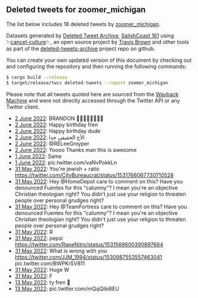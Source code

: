 ## Deleted tweets for zoomer_michigan

The list below includes 18 deleted tweets by
[zoomer_michigan](https://twitter.com/zoomer_michigan).



Datasets generated by [Deleted Tweet Archive](https://twitter.com/deletedtweet161), 
[SalishCoast 161](https://twitter.com/SalishCoastA) using 
✨[cancel-culture](https://github.com/travisbrown/cancel-culture)✨, an open source project by 
[Travis Brown](https://twitter.com/travisbrown) and other tools as part of the 
[deleted-tweets-archive](https://github.com/salcoast/deleted-tweets-archive/) project repo on github.

You can create your own updated version of this document by checking out and configuring the
repository and then running the following commands:

```bash
$ cargo build --release
$ target/release/twcc deleted-tweets --report zoomer_michigan
```

Please note that all tweets quoted here are sourced from the
[Wayback Machine](https://web.archive.org) and were not directly accessed through the Twitter API or
any Twitter client.

* [ 2 June 2022](https://web.archive.org/web/20220602190946/https://twitter.com/zoomer_michigan/status/1532437836946886860): BRANDON 🤣🤣🤣🤣🤣🤣🤣🤣 <!--1532437836946886860-->
* [ 2 June 2022](https://web.archive.org/web/20220602182447/https://twitter.com/zoomer_michigan/status/1532427973822926860): Happy birthday fren <!--1532427973822926860-->
* [ 2 June 2022](https://web.archive.org/web/20220602080301/https://twitter.com/zoomer_michigan/status/1532271366140993538): Happy birthday dude <!--1532271366140993538-->
* [ 2 June 2022](https://web.archive.org/web/20220602045810/https://twitter.com/zoomer_michigan/status/1532222703658311680): الأخ الحقيقي جدا <!--1532222703658311680-->
* [ 2 June 2022](https://web.archive.org/web/20220602024409/https://twitter.com/zoomer_michigan/status/1532191259539955712): @RELeeGroyper <!--1532191259539955712-->
* [ 2 June 2022](https://web.archive.org/web/20220602024241/https://twitter.com/zoomer_michigan/status/1532190714423136256): Yoooo Thanks man this is awesome <!--1532190714423136256-->
* [ 1 June 2022](https://web.archive.org/web/20220601023909/https://twitter.com/zoomer_michigan/status/1531827565232590848): Same <!--1531827565232590848-->
* [ 1 June 2022](https://web.archive.org/web/20220601022432/https://twitter.com/zoomer_michigan/status/1531823112647593984): pic.twitter.com/vaNvPokkLn <!--1531823112647593984-->
* [31 May 2022](https://web.archive.org/web/20220531230533/https://twitter.com/zoomer_michigan/status/1531773683232083968): You're jewish + ratio https://twitter.com/CityBureaucrat/status/1531766067730710528 <!--1531773683232083968-->
* [31 May 2022](https://web.archive.org/web/20220531225209/https://twitter.com/zoomer_michigan/status/1531770411838492676): Hey  @HomeDepot   care to comment on this? Have you denounced Fuentes for this "calumny"? I mean you're an objective Christian theologian right? You didn't just use your religion to threaten people over personal grudges right? <!--1531770411838492676-->
* [31 May 2022](https://web.archive.org/web/20220531225208/https://twitter.com/zoomer_michigan/status/1531770355207000064): Hey  @TeamFortress  care to comment on this? Have you denounced Fuentes for this "calumny"? I mean you're an objective Christian theologian right? You didn't just use your religion to threaten people over personal grudges right? <!--1531770355207000064-->
* [31 May 2022](https://web.archive.org/web/20220531200157/https://twitter.com/zoomer_michigan/status/1531727546425004032): R <!--1531727546425004032-->
* [31 May 2022](https://web.archive.org/web/20220531175945/https://twitter.com/zoomer_michigan/status/1531696881868455939): pepsi https://twitter.com/RapeNitro/status/1531569600390897664 <!--1531696881868455939-->
* [31 May 2022](https://web.archive.org/web/20220531173526/https://twitter.com/zoomer_michigan/status/1531690632099643393): What is wrong with you  https://twitter.com/JJM_1994/status/1530987553557463041  pic.twitter.com/BWPKrSV811 <!--1531690632099643393-->
* [31 May 2022](https://web.archive.org/web/20220531163230/https://twitter.com/zoomer_michigan/status/1531674739801997312): Huge W <!--1531674739801997312-->
* [31 May 2022](https://web.archive.org/web/20220531070600/https://twitter.com/zoomer_michigan/status/1531532281831165952): F <!--1531532281831165952-->
* [13 May 2022](https://web.archive.org/web/20220513152754/https://twitter.com/zoomer_michigan/status/1525135554056167425): ty fren 🙏 <!--1525135554056167425-->
* [13 May 2022](https://web.archive.org/web/20220513151059/https://twitter.com/zoomer_michigan/status/1525131308338450432): pic.twitter.com/mQqQibi6EU <!--1525131308338450432-->
